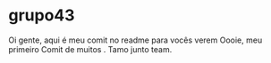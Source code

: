 # grupo43

Oi gente, aqui é meu comit no readme para vocês verem
Oooie, meu primeiro Comit de muitos . Tamo junto team.
